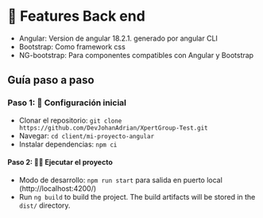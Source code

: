 # 🚀 Features Back end

- Angular: Version de angular 18.2.1. generado por angular CLI 
- Bootstrap: Como framework css
- NG-bootstrap: Para componentes compatibles con Angular y Bootstrap


## Guía paso a paso

### Paso 1: 🚀 Configuración inicial

- Clonar el repositorio: `git clone https://github.com/DevJohanAdrian/XpertGroup-Test.git`
- Navegar: `cd client/mi-proyecto-angular`
- Instalar dependencias: `npm ci`


#### Paso 2: 🏃‍♂️ Ejecutar el proyecto

- Modo de desarrollo: `npm run start` para salida en puerto local (http://localhost:4200/)
- Run `ng build` to build the project. The build artifacts will be stored in the `dist/` directory.



